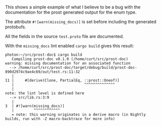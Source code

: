 This shows a simple example of what I believe to be a bug with the
documentation for the prost generated output for the enum type.

The attribute `#![warn(missing_docs)]` is set before including the
generated protobufs.

All the fields in the source `test.proto` file are documented.

With the `missing_docs` lint enabled `cargo build` gives this result:

    photon:~/src/prost-doc$ cargo build
       Compiling prost-doc v0.1.0 (/home/curt/src/prost-doc)
    warning: missing documentation for an associated function
      --> /home/curt/src/prost-doc/target/debug/build/prost-doc-890d2974c9ae4c69/out/test.rs:11:32
       |
    11 |     #[derive(Clone, PartialEq, ::prost::Oneof)]
       |                                ^^^^^^^^^^^^^^
       |
    note: the lint level is defined here
      --> src/lib.rs:3:9
       |
    3  | #![warn(missing_docs)]
       |         ^^^^^^^^^^^^
       = note: this warning originates in a derive macro (in Nightly builds, run with -Z macro-backtrace for more info)

